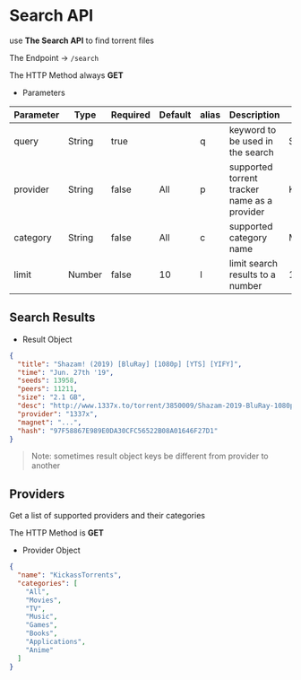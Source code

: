 # Search API

use **The Search API** to find torrent files

The Endpoint -> `/search`

The HTTP Method always **GET**

- Parameters

| Parameter | Type   | Required | Default | alias | Description                                  | Example         |
| --------- | ------ | -------- | ------- | ----- | -------------------------------------------- | --------------- |
| query     | String | true     |         | q     | keyword to be used in the search             | Shazam          |
| provider  | String | false    | All     | p     | supported torrent tracker name as a provider | KickassTorrents |
| category  | String | false    | All     | c     | supported category name                      | Movies          |
| limit     | Number | false    | 10      | l     | limit search results to a number             | 100             |

## Search Results

<try endpoint="/search?query=shazam&provider=1337x&limit=1"/>

- Result Object

```json
{
  "title": "Shazam! (2019) [BluRay] [1080p] [YTS] [YIFY]",
  "time": "Jun. 27th '19",
  "seeds": 13958,
  "peers": 11211,
  "size": "2.1 GB",
  "desc": "http://www.1337x.to/torrent/3850009/Shazam-2019-BluRay-1080p-YTS-YIFY/",
  "provider": "1337x",
  "magnet": "...",
  "hash": "97F58867E989E0DA30CFC56522B08A01646F27D1"
}
```

> Note: sometimes result object keys be different from provider to another

## Providers

Get a list of supported providers and their categories

<try endpoint="/search/providers"/>

The HTTP Method is **GET**

- Provider Object

```json
{
  "name": "KickassTorrents",
  "categories": [
    "All",
    "Movies",
    "TV",
    "Music",
    "Games",
    "Books",
    "Applications",
    "Anime"
  ]
}
```
